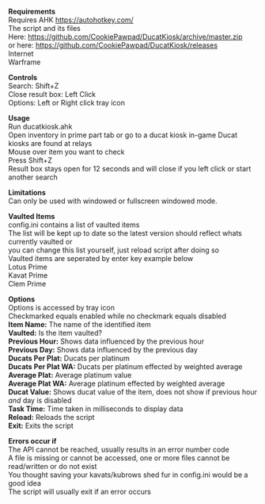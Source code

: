 **Requirements**  
Requires AHK https://autohotkey.com/  
The script and its files  
Here: https://github.com/CookiePawpad/DucatKiosk/archive/master.zip  
or here: https://github.com/CookiePawpad/DucatKiosk/releases  
Internet  
Warframe  
  
**Controls**  
Search: Shift+Z  
Close result box: Left Click  
Options: Left or Right click tray icon  
  
**Usage**  
Run ducatkiosk.ahk  
Open inventory in prime part tab or go to a ducat kiosk in-game
Ducat kiosks are found at relays  
Mouse over item you want to check  
Press Shift+Z  
Result box stays open for 12 seconds and will close if you left click or start another search  

**Limitations**  
Can only be used with windowed or fullscreen windowed mode. 


**Vaulted Items**  
config.ini contains a list of vaulted items  
The list will be kept up to date so the latest version should reflect whats currently vaulted or  
you can change this list yourself, just reload script after doing so  
Vaulted items are seperated by enter key example below  
Lotus Prime  
Kavat Prime  
Clem Prime  

**Options**  
Options is accessed by tray icon  
Checkmarked equals enabled while no checkmark equals disabled  
**Item Name:** The name of the identified item  
**Vaulted:** Is the item vaulted?  
**Previous Hour:** Shows data influenced by the previous hour  
**Previous Day:** Shows data influenced by the previous day  
**Ducats Per Plat:** Ducats per platinum  
**Ducats Per Plat WA:** Ducats per platinum effected by weighted average  
**Average Plat:** Average platinum value  
**Average Plat WA:** Average platinum effected by weighted average  
**Ducat Value:** Shows ducat value of the item, does not show if previous hour *and* day is disabled  
**Task Time:** Time taken in milliseconds to display data  
**Reload:** Reloads the script  
**Exit:** Exits the script  
  
**Errors occur if**  
The API cannot be reached, usually results in an error number code  
A file is missing or cannot be accessed, one or more files cannot be read/written or do not exist  
You thought saving your kavats/kubrows shed fur in config.ini would be a good idea  
The script will usually exit if an error occurs
